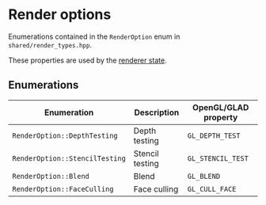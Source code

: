 # Render options

Enumerations contained in the ``RenderOption`` enum in ``shared/render_types.hpp``.

These properties are used by the [renderer state](../render/render-state.md).

## Enumerations

| Enumeration                      | Description     | OpenGL/GLAD property |
|----------------------------------|-----------------|----------------------|
| ``RenderOption::DepthTesting``   | Depth testing   | ``GL_DEPTH_TEST``    |
| ``RenderOption::StencilTesting`` | Stencil testing | ``GL_STENCIL_TEST``  |
| ``RenderOption::Blend``          | Blend           | ``GL_BLEND``         |
| ``RenderOption::FaceCulling``    | Face culling    | ``GL_CULL_FACE``     |